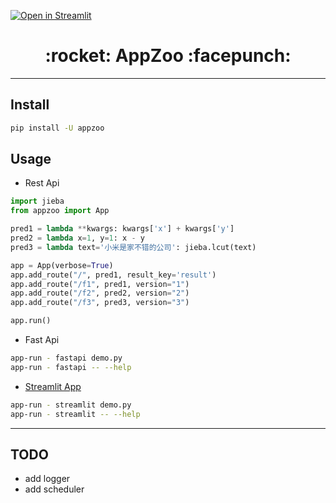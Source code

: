 [![Open in Streamlit](https://static.streamlit.io/badges/streamlit_badge_black_white.svg)](https://share.streamlit.io/jie-yuan/appzoo/apps_streamlit/demo.py)

<h1 align = "center">:rocket: AppZoo :facepunch:</h1>

---

## Install
```bash
pip install -U appzoo
```
## Usage
- Rest Api
```python
import jieba
from appzoo import App

pred1 = lambda **kwargs: kwargs['x'] + kwargs['y']
pred2 = lambda x=1, y=1: x - y
pred3 = lambda text='小米是家不错的公司': jieba.lcut(text)

app = App(verbose=True)
app.add_route("/", pred1, result_key='result')
app.add_route("/f1", pred1, version="1")
app.add_route("/f2", pred2, version="2")
app.add_route("/f3", pred3, version="3")

app.run()
```

- Fast Api
```bash
app-run - fastapi demo.py
app-run - fastapi -- --help
```

- [Streamlit App](https://share.streamlit.io/jie-yuan/appzoo/apps_streamlit/demo.py)
```bash
app-run - streamlit demo.py
app-run - streamlit -- --help
```


---
## TODO
- add logger
- add scheduler
